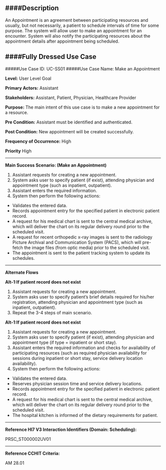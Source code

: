 ####Description
--------------
An Appointment is an agreement between participating resources and usually, but not necessarily, a patient to schedule intervals of time for some purpose. The system will allow user to make an appointment for an encounter. System will also notify the participating resources about the appointment details after appointment being scheduled.

####Fully Dressed Use Case
--------------------------

#####Use Case ID: UC-SS01
#####Use Case Name: Make an Appointment

**Level:**                     User Level Goal

**Primary Actors:**            Assistant

**Stakeholders:**              Assistant, Patient, Physician, Healthcare Provider

**Purpose:**                   The main intent of this use case is to make a new appointment for a resource.

**Pre Condition:**             Assistant must be identified and authenticated.

**Post Condition:**            New appointment will be created successfully.

**Frequency of Occurrence:**   High

**Priority**                   High
__________________________________________________________
**Main Success Scenario: (Make an Appointment)**

1. Assistant requests for creating a new appointment.
2. System asks user to specify patient (if exist), attending physician and appointment type (such as inpatient, outpatient).
3. Assistant enters the required information.
4. System then perform the following actions:
  * Validates the entered data.
  * Records appointment entry for the specified patient in electronic patient record.
  * A request for his medical chart is sent to the central medical archive, which will deliver the chart on its regular delivery round prior to the scheduled visit.
  * A request for recent orthopedic x-ray images is sent to the radiology Picture Archival and Communication System (PACS), which will pre-fetch the image files (from optic media) prior to the scheduled visit.
  * The appointment is sent to the patient tracking system to update its schedules.
  
_______________________________________________________________________________
**Alternate Flows** 

**Alt-1:If patient record does not exist**

1. Assistant requests for creating a new appointment.
2. System asks user to specify patient’s brief details required for his/her registration, attending physician and appointment type (such as inpatient, outpatient).
3. Repeat the 3-4 steps of main scenario.

**Alt-1:If patient record does not exist**

1. Assistant requests for creating a new appointment.
2. System asks user to specify patient (if exist), attending physician and appointment type (if type = inpatient or short stay).
3. Assistant enters the required information and checks for availability of participating resources (such as required physician availability for sessions during inpatient or short stay, service delivery location availability).
4. System then perform the following actions:
  * Validates the entered data.
  * Reserves physician session time and service delivery locations.
  * Records appointment entry for the specified patient in electronic patient record.
  * A request for his medical chart is sent to the central medical archive, which will deliver the chart on its regular delivery round prior to the scheduled visit.
  * The hospital kitchen is informed of the dietary requirements for patient.

________________________________________________________________________
**Reference Hl7 V3 Interaction Identifiers (Domain: Scheduling):**

PRSC_ST000002UV01
_______________________________________________________________
**Reference CCHIT Criteria:**

AM 28.01

